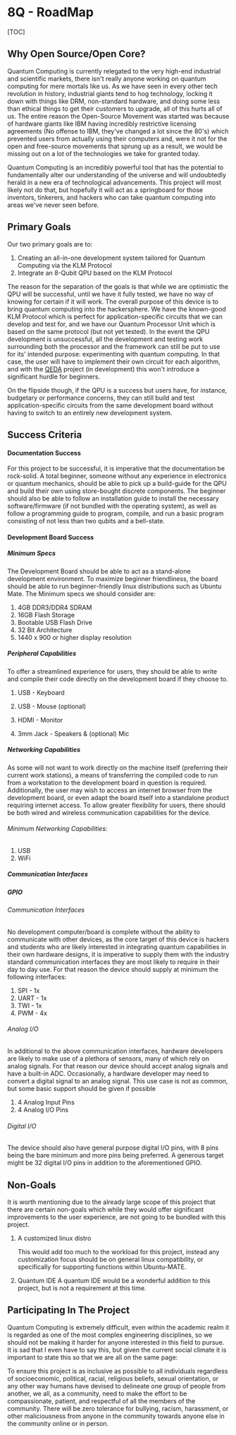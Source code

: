 # 8Q - RoadMap

[TOC]



## Why Open Source/Open Core?

Quantum Computing is currently relegated to the very high-end industrial and scientific markets, there isn't really anyone working on quantum computing for mere mortals like us. As we have seen in every other tech revolution in history, industrial giants tend to hog technology, locking it down with things like DRM, non-standard hardware, and doing some less than ethical things to get their customers to upgrade, all of this hurts all of us. The entire reason the Open-Source Movement was started was because of hardware giants like IBM having incredibly restrictive licensing agreements (No offense to IBM, they've changed a lot since the 80's) which prevented users from actually using their computers and, were it not for the open and free-source movements that sprung up as a result, we would be missing out on a lot of the technologies we take for granted today.

Quantum Computing is an incredibly powerful tool that has the potential to fundamentally alter our understanding of the universe and will undoubtedly herald in a new era of technological advancements. This project will most likely not do that, but hopefully it will act as a springboard for those inventors, tinkerers, and hackers who can take quantum computing into areas we've never seen before.

## Primary Goals

Our two primary goals are to:

1. Creating an all-in-one development system tailored for Quantum Computing via the KLM Protocol
2. Integrate an 8-Qubit QPU based on the KLM Protocol

The reason for the separation of the goals is that while we are optimistic the QPU will be successful, until we have it fully tested, we have no way of knowing for certain if it will work. The overall purpose of this device is to bring quantum computing into the hackersphere. We have the known-good KLM Protocol which is perfect for application-specific circuits that we can develop and test for, and we have our Quantum Processor Unit which is based on the same protocol (but not yet tested). In the event the QPU development is unsuccessful, all the development and testing work surrounding both the processor and the framework can still be put to use for its' intended purpose: experimenting with quantum computing. In that case, the user will have to implement their own circuit for each algorithm, and with the [QEDA](github.com/Spooky-Manufacturing/QEDA) project (in development) this won't introduce a significant hurdle for beginners.

On the flipside though, if the QPU is a success but users have, for instance, budgetary or performance concerns, they can still build and test application-specific circuits from the same development board without having to switch to an entirely new development system.

## Success Criteria

#### Documentation Success

For this project to be successful, it is imperative that the documentation be rock-solid. A total beginner, someone without any experience in electronics or quantum mechanics, should be able to pick up a build-guide for the QPU and build their own using store-bought discrete components. The beginner should also be able to follow an installation guide to install the necessary software/firmware (if not bundled with the operating system), as well as follow a programming guide to program, compile, and run a basic program consisting of not less than two qubits and a bell-state.

#### Development Board Success

##### Minimum Specs

The Development Board should be able to act as a stand-alone development environment. To maximize beginner friendliness, the board should be able to run beginner-friendly linux distributions such as Ubuntu Mate. The Minimum specs we should consider are:

1. 4GB DDR3/DDR4 SDRAM
2. 16GB Flash Storage
3. Bootable USB Flash Drive
4. 32 Bit Architecture
5. 1440 x 900 or higher display resolution

##### Peripheral Capabilities

To offer a streamlined experience for users, they should be able to write and compile their code directly on the development board if they choose to.

1. USB - Keyboard

2. USB - Mouse (optional)

3. HDMI - Monitor

4. 3mm  Jack - Speakers & (optional) Mic

##### Networking Capabilities

As some will not want to work directly on the machine itself (preferring their current work stations), a means of transferring the compiled code to run from a workstation to the development board in question is required. Additionally, the user may wish to access an internet browser from the development board, or even adapt the board itself into a standalone product requiring internet access. To allow greater flexibility for users, there should be both wired and wireless communication capabilities for the device. 

###### Minimum Networking Capabilities:

1. USB
2. WiFi

##### Communication Interfaces

##### GPIO 

###### Communication Interfaces

No development computer/board is complete without the ability to communicate with other devices, as the core target of this device is hackers and students who are likely interested in integrating quantum capabilities in their own hardware designs, it is imperative to supply them with the industry standard communication interfaces they are most likely to require in their day to day use. For that reason the device should supply at minimum the following interfaces:

1. SPI - 1x
2. UART - 1x
3. TWI - 1x
4. PWM - 4x

###### Analog I/O

In additional to the above communication interfaces, hardware developers are likely to make use of a plethora of sensors, many of which rely on analog signals. For that reason our device should accept analog signals and have a built-in ADC. Occasionally, a hardware developer may need to convert a digital signal to an analog signal. This use case is not as common, but some basic support should be given if possible

1. 4 Analog Input Pins
2. 4 Analog I/O Pins

###### Digital I/O

The device should also have general purpose digital I/O pins, with 8 pins being the bare minimum and more pins being preferred. A generous target might be 32 digital I/O pins in addition to the aforementioned GPIO.

## Non-Goals

It is worth mentioning due to the already large scope of this project that there are certain non-goals which while they would offer significant improvements to the user experience, are not going to be bundled with this project.

1. A customized linux distro

   This would add too much to the workload for this project, instead any customization focus should be on general linux compatibility, or specifically for supporting functions within Ubuntu-MATE.

2. Quantum IDE
   A quantum IDE would be a wonderful addition to this project, but is not a requirement at this time.

## Participating In The Project

Quantum Computing is extremely difficult, even within the academic realm it is regarded as one of the most complex engineering disciplines, so we should not be making it harder for anyone interested in this field to pursue. It is sad that I even have to say this, but given the current social climate it is important to state this so that we are all on the same page:

To ensure this project is as inclusive as possible to all individuals regardless of socioeconomic, political, racial, religious beliefs, sexual orientation, or any other way humans have devised to delineate one group of people from another, we all, as a community, need to make the effort to be compassionate, patient, and respectful of all the members of the community. There will be zero tolerance for bullying, racism, harassment, or other maliciousness from anyone in the community towards anyone else in the community online or in person.